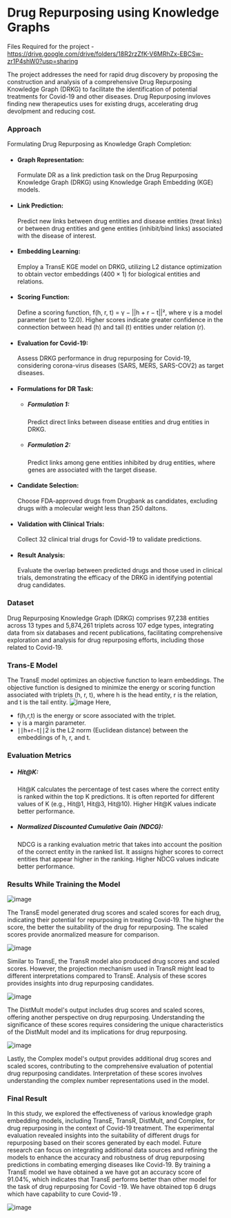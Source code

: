# Drug Repurposing using Knowledge Graphs

Files Required for the project - https://drive.google.com/drive/folders/18R2rzZfK-V6MRhZx-EBCSw-zr1P4shW0?usp=sharing

The project addresses the need for rapid drug discovery by proposing the construction and analysis of a comprehensive Drug Repurposing Knowledge Graph (DRKG) to facilitate the identification of potential treatments for Covid-19 and other diseases. Drug Repurposing invloves finding new therapeutics uses for existing drugs, accelerating drug devolpment and reducing cost.


### Approach

Formulating Drug Repurposing as Knowledge Graph Completion:

- #### Graph Representation: 
  Formulate DR as a link prediction task on the Drug Repurposing Knowledge Graph (DRKG) using Knowledge Graph Embedding (KGE) models.

- #### Link Prediction:
  Predict new links between drug entities and disease entities (treat links) or between drug entities and gene entities (inhibit/bind links) associated with the disease of interest.

- #### Embedding Learning: 
  Employ a TransE KGE model on DRKG, utilizing L2 distance optimization to obtain vector embeddings (400 × 1) for biological entities and relations.

- #### Scoring Function: 
  Define a scoring function, f(h, r, t) = γ − ||h + r − t||², where γ is a model parameter (set to 12.0). Higher scores indicate greater confidence in the connection between head (h) and tail (t) entities under relation (r).

- #### Evaluation for Covid-19:
  Assess DRKG performance in drug repurposing for Covid-19, considering corona-virus diseases (SARS, MERS, SARS-COV2) as target diseases.

- #### Formulations for DR Task:

  - ##### Formulation 1: 
    Predict direct links between disease entities and drug entities in DRKG.

  - ##### Formulation 2: 
    Predict links among gene entities inhibited by drug entities, where genes are associated with the target disease.

- #### Candidate Selection: 
  Choose FDA-approved drugs from Drugbank as candidates, excluding drugs with a molecular weight less than 250 daltons.

- #### Validation with Clinical Trials: 
  Collect 32 clinical trial drugs for Covid-19 to validate predictions.

- #### Result Analysis: 
  Evaluate the overlap between predicted drugs and those used in clinical trials, demonstrating the efficacy of the DRKG in identifying potential drug candidates.


### Dataset
  Drug Repurposing Knowledge Graph (DRKG) comprises 97,238 entities across 13 types and 5,874,261 triplets across 107 edge types, integrating data from six databases and recent publications, facilitating comprehensive exploration and analysis for drug repurposing efforts, including those related to Covid-19.


### Trans-E Model
  The TransE model optimizes an objective function to learn embeddings. The objective function is designed to minimize the energy or scoring function associated with triplets (h, r, t), where h is the head entity, r is the relation, and t is the tail entity. 
![image](https://github.com/DINESHKUMAR-05/Drug-Repurposing-using-Knowledge-Graphs/assets/111517362/518ffad2-a73d-4046-a4c2-a356c2ac3e96)
Here,
  - f(h,r,t) is the energy or score associated with the triplet.
  - γ is a margin parameter.
  - ∣∣h+r−t∣∣2​ is the L2 norm (Euclidean distance) between the embeddings of h, r, and t.


### Evaluation Metrics

  - ##### Hit@K:
     Hit@K calculates the percentage of test cases where the correct entity is ranked within the top K predictions. It is often reported for different values of K (e.g., Hit@1, Hit@3, Hit@10). Higher Hit@K values indicate better performance.

  - ##### Normalized Discounted Cumulative Gain (NDCG):
     NDCG is a ranking evaluation metric that takes into account the position of the correct entity in the ranked list. It assigns higher scores to correct entities that appear higher in the ranking. Higher NDCG values indicate better performance.


### Results While Training the Model

![image](https://github.com/DINESHKUMAR-05/Drug-Repurposing-using-Knowledge-Graphs/assets/111517362/bddbcc26-cb5c-40b9-acab-5178332da76b)

  The TransE model generated drug scores and scaled scores for each drug, indicating their potential for repurposing in treating Covid-19. The higher the score, the better the suitability of the drug for repurposing. The scaled scores provide anormalized measure for comparison.

![image](https://github.com/DINESHKUMAR-05/Drug-Repurposing-using-Knowledge-Graphs/assets/111517362/0253c3e9-f6c6-4465-8626-3f7d58ad2494)

  Similar to TransE, the TransR model also produced drug scores and scaled scores. However, the projection mechanism used in TransR might lead to different interpretations compared to TransE. Analysis of these scores provides insights into drug repurposing candidates.

![image](https://github.com/DINESHKUMAR-05/Drug-Repurposing-using-Knowledge-Graphs/assets/111517362/84747602-27cb-4646-a224-1ab39b981999)

  The DistMult model's output includes drug scores and scaled scores, offering another perspective on drug repurposing. Understanding the significance of these scores requires considering the unique characteristics of the DistMult model and its implications for drug repurposing.

![image](https://github.com/DINESHKUMAR-05/Drug-Repurposing-using-Knowledge-Graphs/assets/111517362/a0868451-1d03-4b2a-a982-a7c6dca90693)

  Lastly, the Complex model's output provides additional drug scores and scaled scores, contributing to the comprehensive evaluation of potential drug repurposing candidates. Interpretation of these scores involves understanding the complex number representations used in the model.

### Final Result
In this study, we explored the effectiveness of various knowledge graph embedding models, including TransE, TransR, DistMult, and Complex, for drug repurposing in the context of Covid-19 treatment. The experimental evaluation revealed insights into the suitability of different drugs for repurposing based on their scores generated by each model. Future research can focus on integrating additional data sources and refining the models to enhance the accuracy and robustness of drug repurposing predictions in combating emerging diseases like Covid-19. By training a TransE model we have obtained a we have got an accuracy score of 91.04%, which indicates that TransE performs better than other model for the task of drug repurposing for Covid -19. We have obtained top 6 drugs which have capability to cure Covid-19 .

![image](https://github.com/DINESHKUMAR-05/Drug-Repurposing-using-Knowledge-Graphs/assets/111517362/61beb9ff-9dcc-4582-bb35-09a97436a9c4)












